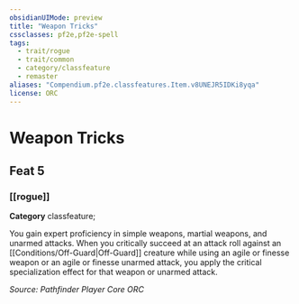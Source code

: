 ```yaml
---
obsidianUIMode: preview
title: "Weapon Tricks"
cssclasses: pf2e,pf2e-spell
tags:
  - trait/rogue
  - trait/common
  - category/classfeature
  - remaster
aliases: "Compendium.pf2e.classfeatures.Item.v8UNEJR5IDKi8yqa"
license: ORC
---
```

# Weapon Tricks
## Feat 5
### [[rogue]]

**Category** classfeature; 




You gain expert proficiency in simple weapons, martial weapons, and unarmed attacks. When you critically succeed at an attack roll against an [[Conditions/Off-Guard|Off-Guard]] creature while using an agile or finesse weapon or an agile or finesse unarmed attack, you apply the critical specialization effect for that weapon or unarmed attack.

*Source: Pathfinder Player Core*
*ORC*